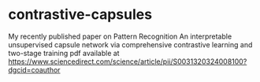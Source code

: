 # contrastive-capsules
My recently published paper on Pattern Recognition
An interpretable unsupervised capsule network via comprehensive contrastive learning and two-stage training
pdf available at https://www.sciencedirect.com/science/article/pii/S0031320324008100?dgcid=coauthor
